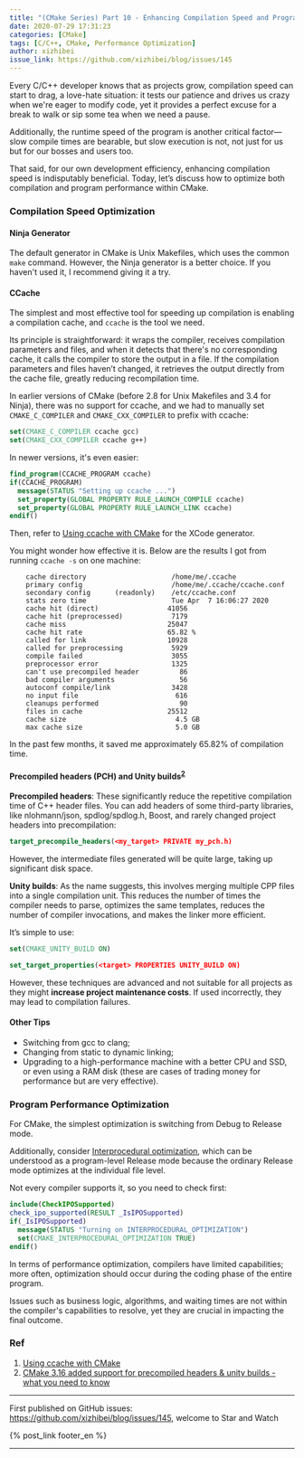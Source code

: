 ```yaml
---
title: "(CMake Series) Part 10 - Enhancing Compilation Speed and Program Performance"
date: 2020-07-29 17:31:23
categories: [CMake]
tags: [C/C++, CMake, Performance Optimization]
author: xizhibei
issue_link: https://github.com/xizhibei/blog/issues/145
---
```

<!-- en_title: cmake-10-refine-compile-speed-and-program-performance -->
<!-- toc -->

Every C/C++ developer knows that as projects grow, compilation speed can start to drag, a love-hate situation: it tests our patience and drives us crazy when we're eager to modify code, yet it provides a perfect excuse for a break to walk or sip some tea when we need a pause.

Additionally, the runtime speed of the program is another critical factor—slow compile times are bearable, but slow execution is not, not just for us but for our bosses and users too.

That said, for our own development efficiency, enhancing compilation speed is indisputably beneficial. Today, let’s discuss how to optimize both compilation and program performance within CMake.

### Compilation Speed Optimization

#### Ninja Generator

The default generator in CMake is Unix Makefiles, which uses the common `make` command. However, the Ninja generator is a better choice. If you haven't used it, I recommend giving it a try.

#### CCache

The simplest and most effective tool for speeding up compilation is enabling a compilation cache, and `ccache` is the tool we need.

Its principle is straightforward: it wraps the compiler, receives compilation parameters and files, and when it detects that there's no corresponding cache, it calls the compiler to store the output in a file. If the compilation parameters and files haven’t changed, it retrieves the output directly from the cache file, greatly reducing recompilation time.

In earlier versions of CMake (before 2.8 for Unix Makefiles and 3.4 for Ninja), there was no support for ccache, and we had to manually set `CMAKE_C_COMPILER` and `CMAKE_CXX_COMPILER` to prefix with ccache:

```cmake
set(CMAKE_C_COMPILER ccache gcc)
set(CMAKE_CXX_COMPILER ccache g++)
```

In newer versions, it's even easier:

```cmake
find_program(CCACHE_PROGRAM ccache)
if(CCACHE_PROGRAM)
  message(STATUS "Setting up ccache ...")
  set_property(GLOBAL PROPERTY RULE_LAUNCH_COMPILE ccache)
  set_property(GLOBAL PROPERTY RULE_LAUNCH_LINK ccache)
endif()
```

Then, refer to [Using ccache with CMake][1] for the XCode generator.

You might wonder how effective it is. Below are the results I got from running `ccache -s` on one machine:

```
    cache directory                     /home/me/.ccache
    primary config                      /home/me/.ccache/ccache.conf
    secondary config      (readonly)    /etc/ccache.conf
    stats zero time                     Tue Apr  7 16:06:27 2020
    cache hit (direct)                 41056
    cache hit (preprocessed)            7179
    cache miss                         25047
    cache hit rate                     65.82 %
    called for link                    10928
    called for preprocessing            5929
    compile failed                      3055
    preprocessor error                  1325
    can't use precompiled header          86
    bad compiler arguments                56
    autoconf compile/link               3428
    no input file                        616
    cleanups performed                    90
    files in cache                     25512
    cache size                           4.5 GB
    max cache size                       5.0 GB
```

In the past few months, it saved me approximately 65.82% of compilation time.

#### Precompiled headers (PCH) and Unity builds<sup>[2]</sup>

**Precompiled headers**: These significantly reduce the repetitive compilation time of C++ header files. You can add headers of some third-party libraries, like nlohmann/json, spdlog/spdlog.h, Boost, and rarely changed project headers into precompilation:

```cmake
target_precompile_headers(<my_target> PRIVATE my_pch.h)
```

However, the intermediate files generated will be quite large, taking up significant disk space.

**Unity builds**: As the name suggests, this involves merging multiple CPP files into a single compilation unit. This reduces the number of times the compiler needs to parse, optimizes the same templates, reduces the number of compiler invocations, and makes the linker more efficient.

It’s simple to use:

```cmake
set(CMAKE_UNITY_BUILD ON)
```

```cmake
set_target_properties(<target> PROPERTIES UNITY_BUILD ON)
```

However, these techniques are advanced and not suitable for all projects as they might **increase project maintenance costs**. If used incorrectly, they may lead to compilation failures.

#### Other Tips

-   Switching from gcc to clang;
-   Changing from static to dynamic linking;
-   Upgrading to a high-performance machine with a better CPU and SSD, or even using a RAM disk (these are cases of trading money for performance but are very effective).

### Program Performance Optimization

For CMake, the simplest optimization is switching from Debug to Release mode.

Additionally, consider [Interprocedural optimization](https://en.wikipedia.org/wiki/Interprocedural_optimization), which can be understood as a program-level Release mode because the ordinary Release mode optimizes at the individual file level.

Not every compiler supports it, so you need to check first:

```cmake
include(CheckIPOSupported)
check_ipo_supported(RESULT _IsIPOSupported)
if(_IsIPOSupported)
  message(STATUS "Turning on INTERPROCEDURAL_OPTIMIZATION")
  set(CMAKE_INTERPROCEDURAL_OPTIMIZATION TRUE)
endif()
```

In terms of performance optimization, compilers have limited capabilities; more often, optimization should occur during the coding phase of the entire program.

Issues such as business logic, algorithms, and waiting times are not within the compiler's capabilities to resolve, yet they are crucial in impacting the final outcome.

### Ref

1.  [Using ccache with CMake][1]
2.  [CMake 3.16 added support for precompiled headers & unity builds - what you need to know][2]

[1]: https://crascit.com/2016/04/09/using-ccache-with-cmake/

[2]: https://onqtam.com/programming/2019-12-20-pch-unity-cmake-3-16/


***
First published on GitHub issues: https://github.com/xizhibei/blog/issues/145, welcome to Star and Watch

{% post_link footer_en %}
***
